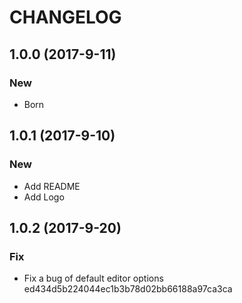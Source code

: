 # CHANGELOG

## 1.0.0 (2017-9-11)

### New

- Born

## 1.0.1 (2017-9-10)

### New

- Add README
- Add Logo

## 1.0.2 (2017-9-20)

### Fix

- Fix a bug of default editor options ed434d5b224044ec1b3b78d02bb66188a97ca3ca



